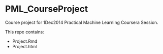 PML_CourseProject
=================

Course project for 1Dec2014 Practical Machine Learning Coursera Session.

This repo contains:

* Project.Rmd
* Project.html
